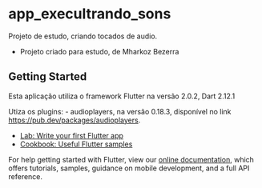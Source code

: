 # app_execultrando_sons

Projeto de estudo, criando tocados de audio.
 - Projeto criado para estudo, de Mharkoz Bezerra

## Getting Started

Esta aplicação utiliza o framework Flutter na versão 2.0.2, Dart 2.12.1

Utiza os plugins:
    - audioplayers, na versão 0.18.3, disponível no link https://pub.dev/packages/audioplayers.

- [Lab: Write your first Flutter app](https://flutter.dev/docs/get-started/codelab)
- [Cookbook: Useful Flutter samples](https://flutter.dev/docs/cookbook)

For help getting started with Flutter, view our
[online documentation](https://flutter.dev/docs), which offers tutorials,
samples, guidance on mobile development, and a full API reference.
